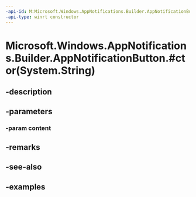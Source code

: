 ```yaml
---
-api-id: M:Microsoft.Windows.AppNotifications.Builder.AppNotificationButton.#ctor(System.String)
-api-type: winrt constructor
---
```


# Microsoft.Windows.AppNotifications.Builder.AppNotificationButton.#ctor(System.String)

<!--
public AppNotificationButton (string content);
-->


## -description

## -parameters

### -param content

## -remarks

## -see-also

## -examples


